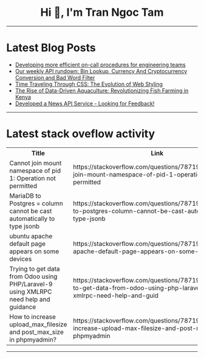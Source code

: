 <h1 align="center">Hi 👋, I'm Tran Ngoc Tam</h1>

---

# Latest Blog Posts 
<!-- BLOG-POST-LIST:START -->
- [Developing more efficient on-call procedures for engineering teams](https://dev.to/pagerlyio/developing-more-efficient-on-call-procedures-for-engineering-teams-28li)
- [Our weekly API rundown: Bin Lookup, Currency And Cryptocurrency Conversion and Bad Word Filter](https://dev.to/worldindata/our-weekly-api-rundown-bin-lookup-currency-and-cryptocurrency-conversion-and-bad-word-filter-2i4e)
- [Time Traveling Through CSS: The Evolution of Web Styling](https://dev.to/mdhassanpatwary/time-traveling-through-css-the-evolution-of-web-styling-24pb)
- [The Rise of Data-Driven Aquaculture: Revolutionizing Fish Farming in Kenya](https://dev.to/mainashem/the-rise-of-data-driven-aquaculture-revolutionizing-fish-farming-in-kenya-2ac0)
- [Developed a News API Service - Looking for Feedback!](https://dev.to/antoniodipinto/developed-a-news-api-service-looking-for-feedback-3e41)
<!-- BLOG-POST-LIST:END -->

---

# Latest stack oveflow activity
<table>
  <tr><th>Title</th><th>Link</th></tr>
  <!-- STACKOVERFLOW:START --><tr><td>Cannot join mount namespace of pid 1: Operation not permitted</td><td>https://stackoverflow.com/questions/78719917/cannot-join-mount-namespace-of-pid-1-operation-not-permitted</td></tr><tr><td>MariaDB to Postgres = column cannot be cast automatically to type jsonb</td><td>https://stackoverflow.com/questions/78719744/mariadb-to-postgres-column-cannot-be-cast-automatically-to-type-jsonb</td></tr><tr><td>ubuntu apache default page appears on some devices</td><td>https://stackoverflow.com/questions/78719699/ubuntu-apache-default-page-appears-on-some-devices</td></tr><tr><td>Trying to get data from Odoo using PHP/Laravel-9 using XMLRPC need help and guidance</td><td>https://stackoverflow.com/questions/78719678/trying-to-get-data-from-odoo-using-php-laravel-9-using-xmlrpc-need-help-and-guid</td></tr><tr><td>How to increase upload_max_filesize and post_max_size in phpmyadmin?</td><td>https://stackoverflow.com/questions/78719671/how-to-increase-upload-max-filesize-and-post-max-size-in-phpmyadmin</td></tr><!-- STACKOVERFLOW:END -->
</table>

---



